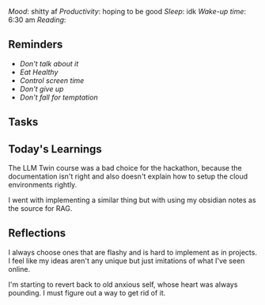 *Mood*: shitty af
*Productivity*: hoping to be good 
*Sleep*: idk 
*Wake-up time*: 6:30 am
*Reading*: 

## Reminders
- *Don't talk about it*
- *Eat Healthy*
- *Control screen time*
- *Don't give up*
- *Don't fall for temptation*

## Tasks 

## Today's Learnings 
The LLM Twin course was a bad choice for the hackathon, because the documentation isn't right and also doesn't explain how to setup the cloud environments rightly. 

I went with implementing a similar thing but with using my obsidian notes as the source for RAG. 

## Reflections
I always choose ones that are flashy and is hard to implement as in projects. I feel like my ideas aren't any unique but just imitations of what I've seen online. 

I'm starting to revert back to old anxious self, whose heart was always pounding. I must figure out a way to get rid of it. 